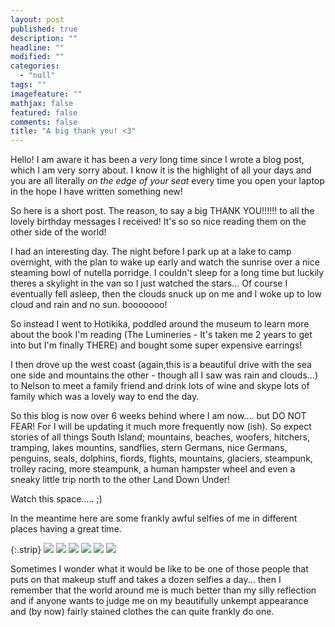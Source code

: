 ```yaml
---
layout: post
published: true
description: ""
headline: ""
modified: ""
categories: 
  - "null"
tags: ""
imagefeature: ""
mathjax: false
featured: false
comments: false
title: "A big thank you! <3"
---
```



Hello! I am aware it has been a _very_ long time since I wrote a blog post, which I am very sorry about. I know it is the highlight of all your days and you are all literally _on the edge of your seat_ every time you open your laptop in the hope I have written something new! 

So here is a short post. The reason, to say a big THANK YOU!!!!!! to all the lovely birthday messages I received! It's so so nice reading them on the other side of the world!

I had an interesting day. The night before I park up at a lake to camp overnight, with the plan to wake up early and watch the sunrise over a nice steaming bowl of nutella porridge. I couldn't sleep for a long time but luckily theres a skylight in the van so I just watched the stars... Of course I eventually fell asleep, then the clouds snuck up on me and I woke up to low cloud and rain and no sun. booooooo!

So instead I went to Hotikika, poddled around the museum to learn more about the book I'm reading (The Lumineries - It's taken me 2 years to get into but I'm finally THERE) and bought some super expensive earrings!

I then drove up the west coast (again,this is a beautiful drive with the sea one side and mountains the other - though all I saw was rain and clouds...) to Nelson to meet a family friend and drink lots of wine and skype lots of family which was a lovely way to end the day.

So this blog is now over 6 weeks behind where I am now.... but DO NOT FEAR! For I will be updating it much more frequently now (ish). So expect stories of all things South Island; mountains, beaches, woofers, hitchers, tramping, lakes mountins, sandflies, stern Germans, nice Germans, penguins, seals, dolphins, fiords, flights, mountains, glaciers, steampunk, trolley racing, more steampunk, a human hampster wheel and even a sneaky little trip north to the other Land Down Under!

Watch this space..... ;)

In the meantime here are some frankly awful selfies of me in different places having a great time. 

{:.strip}
![]({{site.baseurl}}/images/IMG_1848.jpg)
![]({{site.baseurl}}/images/IMG_2114.jpg)
![]({{site.baseurl}}/images/IMG_2145.jpg)
![]({{site.baseurl}}/images/IMG_2222.jpg)
![]({{site.baseurl}}/images/IMG_1944.jpg)
![]({{site.baseurl}}/images/IMG_2263.jpg)


Sometimes I wonder what it would be like to be one of those people that puts on that makeup stuff and takes a dozen selfies a day... then I remember that the world around me is much better than my silly reflection and if anyone wants to judge me on my beautifully unkempt appearance and (by now) fairly stained clothes the can quite frankly do one.
